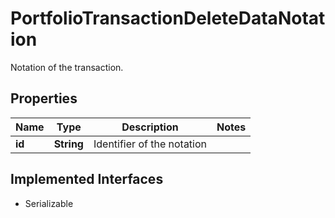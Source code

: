 

# PortfolioTransactionDeleteDataNotation

Notation of the transaction.

## Properties

Name | Type | Description | Notes
------------ | ------------- | ------------- | -------------
**id** | **String** | Identifier of the notation | 


## Implemented Interfaces

* Serializable


